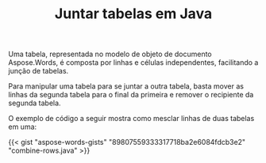 ﻿---
title: Juntar tabelas em Java
second_title: Aspose.Words para Java
articleTitle: Juntar Tabelas
linktitle: Juntar Tabelas
description: "Juntar tabelas em Java. Manipulações avançadas de tabelas, junção e divisão usando Java."
type: docs
weight: 90
url: /pt/java/join-tables/
timestamp: 2024-01-27-14-07-04
---

Uma tabela, representada no modelo de objeto de documento Aspose.Words, é composta por linhas e células independentes, facilitando a junção de tabelas.

Para manipular uma tabela para se juntar a outra tabela, basta mover as linhas da segunda tabela para o final da primeira e remover o recipiente da segunda tabela.

O exemplo de código a seguir mostra como mesclar linhas de duas tabelas em uma:

{{< gist "aspose-words-gists" "89807559333317718ba2e6084fdcb3e2" "combine-rows.java" >}}
